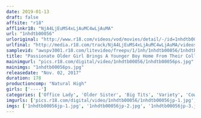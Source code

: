 ```yaml
---
date: 2019-01-13
draft: false
affsite: "r18"
afflinkr18: "NjA4LjEuMS4xLjAuMC4wLjAuMA"
url: "1nhdtb00056"
urloriginal: "http://www.r18.com/videos/vod/movies/detail/-/id=1nhdtb00056"
urlfinal: "http://media.r18.com/track/NjA4LjEuMS4xLjAuMC4wLjAuMA/videos/vod/movies/detail/-/id=1nhdtb00056"
samplevid: "awspv3001.r18.com/litevideo/freepv/1/1nh/1nhdtb00056/1nhdtb00056_dmb_w.mp4"
title: "Passionate Older Girl Brings A Younger Boy Home From Their College Party And Makes Sweet Love To Him At Her Bachelorette Pad Over And Over 2"
mainimgurl: "pics.r18.com/digital/video/1nhdtb00056/1nhdtb00056ps.jpg"
mainimgs: "1nhdtb00056ps.jpg"
releasedate: "Nov. 02, 2017"
duration: 178
productioncomp: "Natural High"
girls: ['----']
categories: ['Office Lady', 'Older Sister', 'Big Tits', 'Variety', 'Cowgirl', 'Reverse Pick Up', 'Hi-Def', 'Special 7 studios SALE']
imgurls: ['pics.r18.com/digital/video/1nhdtb00056/1nhdtb00056jp-1.jpg', 'pics.r18.com/digital/video/1nhdtb00056/1nhdtb00056jp-2.jpg', 'pics.r18.com/digital/video/1nhdtb00056/1nhdtb00056jp-3.jpg', 'pics.r18.com/digital/video/1nhdtb00056/1nhdtb00056jp-4.jpg', 'pics.r18.com/digital/video/1nhdtb00056/1nhdtb00056jp-5.jpg', 'pics.r18.com/digital/video/1nhdtb00056/1nhdtb00056jp-6.jpg', 'pics.r18.com/digital/video/1nhdtb00056/1nhdtb00056jp-7.jpg', 'pics.r18.com/digital/video/1nhdtb00056/1nhdtb00056jp-8.jpg', 'pics.r18.com/digital/video/1nhdtb00056/1nhdtb00056jp-9.jpg', 'pics.r18.com/digital/video/1nhdtb00056/1nhdtb00056jp-10.jpg', 'pics.r18.com/digital/video/1nhdtb00056/1nhdtb00056jp-11.jpg', 'pics.r18.com/digital/video/1nhdtb00056/1nhdtb00056jp-12.jpg', 'pics.r18.com/digital/video/1nhdtb00056/1nhdtb00056jp-13.jpg', 'pics.r18.com/digital/video/1nhdtb00056/1nhdtb00056jp-14.jpg', 'pics.r18.com/digital/video/1nhdtb00056/1nhdtb00056jp-15.jpg', 'pics.r18.com/digital/video/1nhdtb00056/1nhdtb00056jp-16.jpg', 'pics.r18.com/digital/video/1nhdtb00056/1nhdtb00056jp-17.jpg', 'pics.r18.com/digital/video/1nhdtb00056/1nhdtb00056jp-18.jpg', 'pics.r18.com/digital/video/1nhdtb00056/1nhdtb00056jp-19.jpg', 'pics.r18.com/digital/video/1nhdtb00056/1nhdtb00056jp-20.jpg']
imgs: ['1nhdtb00056jp-1.jpg', '1nhdtb00056jp-2.jpg', '1nhdtb00056jp-3.jpg', '1nhdtb00056jp-4.jpg', '1nhdtb00056jp-5.jpg', '1nhdtb00056jp-6.jpg', '1nhdtb00056jp-7.jpg', '1nhdtb00056jp-8.jpg', '1nhdtb00056jp-9.jpg', '1nhdtb00056jp-10.jpg', '1nhdtb00056jp-11.jpg', '1nhdtb00056jp-12.jpg', '1nhdtb00056jp-13.jpg', '1nhdtb00056jp-14.jpg', '1nhdtb00056jp-15.jpg', '1nhdtb00056jp-16.jpg', '1nhdtb00056jp-17.jpg', '1nhdtb00056jp-18.jpg', '1nhdtb00056jp-19.jpg', '1nhdtb00056jp-20.jpg']
---
```

